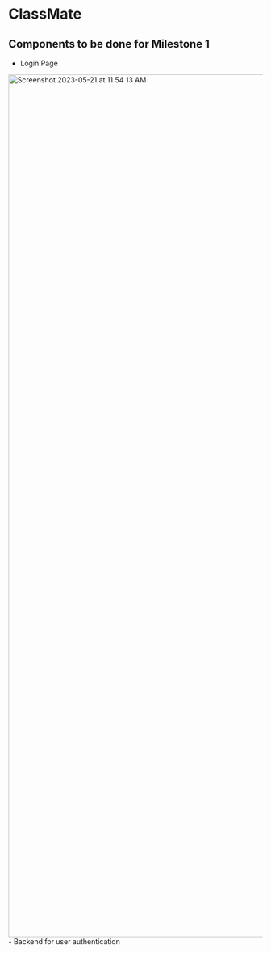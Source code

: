 # ClassMate
## Components to be done for Milestone 1
- Login Page
<img width="1709" alt="Screenshot 2023-05-21 at 11 54 13 AM" src="https://github.com/Ryan-loves-movies/ClassMate/assets/61112961/6bd2e7a3-e151-4310-915d-81e9eac210c0">
- Backend for user authentication
